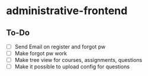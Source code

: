# administrative-frontend

## To-Do
- [ ] Send Email on register and forgot pw
- [ ] Make forgot pw work
- [ ] Make tree view for courses, assignments, questions
- [ ] Make it possible to upload config for questions
